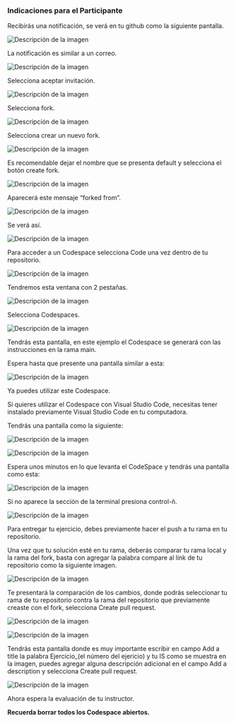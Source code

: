 ### Indicaciones para el Participante
Recibirás una notificación, se verá en tu github como la siguiente pantalla.

![Descripción de la imagen](../Imagenes/imagenes/Img6.png)

La notificación es similar a un correo.

![Descripción de la imagen](../Imagenes/imagenes/Img7.png)

Selecciona aceptar invitación.

![Descripción de la imagen](../Imagenes/imagenes/Img8.png)

Selecciona fork.

![Descripción de la imagen](../Imagenes/imagenes/Img9.png)

Selecciona crear un nuevo fork.

![Descripción de la imagen](../Imagenes/imagenes/Img10.png)

Es recomendable dejar el nombre que se presenta default y selecciona el botón create fork.

![Descripción de la imagen](../Imagenes/imagenes/Img11.png)

Aparecerá este mensaje “forked from”.

![Descripción de la imagen](../Imagenes/imagenes/Img12.png)

Se verá así.

![Descripción de la imagen](../Imagenes/imagenes/Img13.png)

Para acceder a un Codespace selecciona Code una vez dentro de tu repositorio.

![Descripción de la imagen](../Imagenes/imagenes/Img14.png)

Tendremos esta ventana con 2 pestañas.

![Descripción de la imagen](../Imagenes/imagenes/Img15.png)

Selecciona Codespaces.

![Descripción de la imagen](../Imagenes/imagenes/Img16.png)

Tendrás esta pantalla, en este ejemplo el Codespace se generará con las instrucciones en la rama main. 

Espera hasta que presente una pantalla similar a esta:

![Descripción de la imagen](../Imagenes/imagenes/Img17.png)

Ya puedes utilizar este Codespace.

Si quieres utilizar el Codespace con Visual Studio Code, necesitas tener instalado previamente Visual Studio Code en tu computadora.

Tendrás una pantalla como la siguiente:

![Descripción de la imagen](../Imagenes/imagenes/Img18.png)

![Descripción de la imagen](../Imagenes/imagenes/Img19.png)

Espera unos minutos en lo que levanta el CodeSpace y tendrás una pantalla como esta:

![Descripción de la imagen](../Imagenes/imagenes/Img20.png)

Si no aparece la sección de la terminal presiona control-ñ.

![Descripción de la imagen](../Imagenes/imagenes/Img21.png)

Para entregar tu ejercicio, debes previamente hacer el push a tu rama en tu repositorio.


Una vez que tu solución esté en tu rama, deberás comparar tu rama local y la rama del fork, basta con agregar la palabra compare al link de tu repositorio como la siguiente imagen.

![Descripción de la imagen](../Imagenes/imagenes/Img27.png)


Te presentará la comparación de los cambios, donde podrás seleccionar tu rama de tu repositorio contra la rama del repositorio que previamente creaste con el fork, selecciona Create pull request.

![Descripción de la imagen](../Imagenes/imagenes/Img28.png)

![Descripción de la imagen](../Imagenes/imagenes/Img27_1.png)

Tendrás esta pantalla donde es muy importante escribir en campo Add a title la palabra Ejercicio_(el número del ejericio) y tu IS como se muestra en la imagen, puedes agregar alguna descripción adicional en el campo Add a description y selecciona Create pull request.

![Descripción de la imagen](../Imagenes/imagenes/Img29.png)

Ahora espera la evaluación de tu instructor.

**Recuerda borrar todos los Codespace abiertos.**










